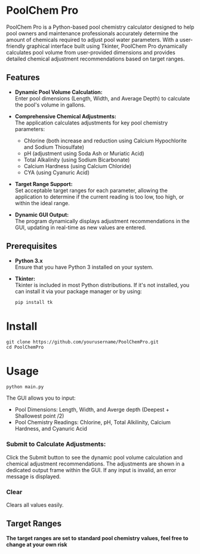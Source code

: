 # PoolChem Pro

PoolChem Pro is a Python-based pool chemistry calculator designed to help pool owners and maintenance professionals accurately determine the amount of chemicals required to adjust pool water parameters. With a user-friendly graphical interface built using Tkinter, PoolChem Pro dynamically calculates pool volume from user-provided dimensions and provides detailed chemical adjustment recommendations based on target ranges.

## Features

- **Dynamic Pool Volume Calculation:**  
  Enter pool dimensions (Length, Width, and Average Depth) to calculate the pool's volume in gallons.

- **Comprehensive Chemical Adjustments:**  
  The application calculates adjustments for key pool chemistry parameters:
  - Chlorine (both increase and reduction using Calcium Hypochlorite and Sodium Thiosulfate)
  - pH (adjustment using Soda Ash or Muriatic Acid)
  - Total Alkalinity (using Sodium Bicarbonate)
  - Calcium Hardness (using Calcium Chloride)
  - CYA (using Cyanuric Acid)

- **Target Range Support:**  
  Set acceptable target ranges for each parameter, allowing the application to determine if the current reading is too low, too high, or within the ideal range.

- **Dynamic GUI Output:**  
  The program dynamically displays adjustment recommendations in the GUI, updating in real-time as new values are entered.

## Prerequisites

- **Python 3.x**  
  Ensure that you have Python 3 installed on your system.

- **Tkinter:**  
  Tkinter is included in most Python distributions. If it's not installed, you can install it via your package manager or by using:
  ```bash
  pip install tk
# Install
```
git clone https://github.com/yourusername/PoolChemPro.git
cd PoolChemPro
```
# Usage 
```
python main.py
```
The GUI allows you to input:
- Pool Dimensions: Length, Width, and Averge depth (Deepest + Shallowest point /2)
- Pool Chemistry Readings: Chlorine, pH, Total Alkilinity, Calcium Hardness, and Cyanuric Acid
### Submit to Calculate Adjustments:
Click the Submit button to see the dynamic pool volume calculation and chemical adjustment recommendations.
The adjustments are shown in a dedicated output frame within the GUI. If any input is invalid, an error message is displayed.
### Clear
Clears all values easily.

## Target Ranges
**The target ranges are set to standard pool chemistry values, feel free to change at your own risk**